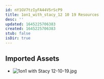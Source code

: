 ```yaml
---
id: nY1GV7tzIyFA44V5rScP9
title: 1on1_with_stacy_12 10 19 Resources
desc: ''
updated: 1645225706383
created: 1645225706383
stub: false
isDir: true
---
```

## Imported Assets
- ![1on1 with Stacy 12-10-19.jpg](/assets/1on1-with-stacy-12-10-19.jpg)
